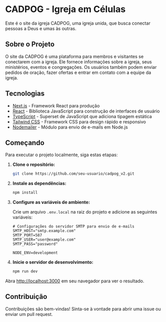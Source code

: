 # CADPOG - Igreja em Células

Este é o site da igreja CADPOG, uma igreja unida, que busca conectar pessoas a Deus e umas às outras.

## Sobre o Projeto

O site da CADPOG é uma plataforma para membros e visitantes se conectarem com a igreja. Ele fornece informações sobre a igreja, seus ministérios, eventos e congregações. Os usuários também podem enviar pedidos de oração, fazer ofertas e entrar em contato com a equipe da igreja.

## Tecnologias

*   [Next.js](https://nextjs.org/) - Framework React para produção
*   [React](https://reactjs.org/) - Biblioteca JavaScript para construção de interfaces de usuário
*   [TypeScript](https://www.typescriptlang.org/) - Superset de JavaScript que adiciona tipagem estática
*   [Tailwind CSS](https://tailwindcss.com/) - Framework CSS para design rápido e responsivo
*   [Nodemailer](https://nodemailer.com/) - Módulo para envio de e-mails em Node.js

## Começando

Para executar o projeto localmente, siga estas etapas:

1.  **Clone o repositório:**
    ```bash
    git clone https://github.com/seu-usuario/cadpog_v2.git
    ```
2.  **Instale as dependências:**
    ```bash
    npm install
    ```
3.  **Configure as variáveis de ambiente:**

    Crie um arquivo `.env.local` na raiz do projeto e adicione as seguintes variáveis:

    ```
    # Configurações do servidor SMTP para envio de e-mails
    SMTP_HOST="smtp.example.com"
    SMTP_PORT=587
    SMTP_USER="user@example.com"
    SMTP_PASS="password"
    
    NODE_ENV=development
    ```

4.  **Inicie o servidor de desenvolvimento:**
    ```bash
    npm run dev
    ```

Abra [http://localhost:3000](http://localhost:3000) em seu navegador para ver o resultado.

## Contribuição

Contribuições são bem-vindas! Sinta-se à vontade para abrir uma issue ou enviar um pull request.